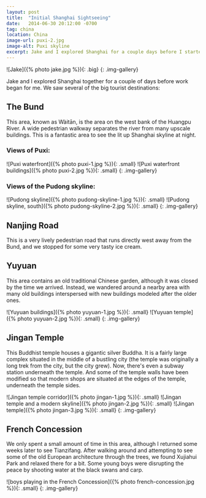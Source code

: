 ```yaml
---
layout: post
title:  "Initial Shanghai Sightseeing"
date:   2014-06-30 20:12:00 -0700
tag: china
location: China
image-url: puxi-2.jpg
image-alt: Puxi skyline
excerpt: Jake and I explored Shanghai for a couple days before I started work.
---
```

![Jake]({% photo jake.jpg %}){: .big}
{: .img-gallery}

Jake and I explored Shanghai together for a couple of days before work began for me. We saw several of the big tourist destinations:

## The Bund

This area, known as Wàitān, is the area on the west bank of the Huangpu River. A wide pedestrian walkway separates the river from many upscale buildings. This is a fantastic area to see the lit up Shanghai skyline at night.

### Views of Puxi:
![Puxi waterfront]({% photo puxi-1.jpg %}){: .small}
![Puxi waterfront buildings]({% photo puxi-2.jpg %}){: .small}
{: .img-gallery}

### Views of the Pudong skyline:
![Pudong skyline]({% photo pudong-skyline-1.jpg %}){: .small}
![Pudong skyline, south]({% photo pudong-skyline-2.jpg %}){: .small}
{: .img-gallery}

## Nanjing Road

This is a very lively pedestrian road that runs directly west away from the Bund, and we stopped for some very tasty ice cream.

## Yuyuan

This area contains an old traditional Chinese garden, although it was closed by the time we arrived. Instead, we wandered around a nearby area with many old buildings interspersed with new buildings modeled after the older ones.

![Yuyuan buildings]({% photo yuyuan-1.jpg %}){: .small}
![Yuyuan temple]({% photo yuyuan-2.jpg %}){: .small}
{: .img-gallery}

## Jingan Temple

This Buddhist temple houses a gigantic silver Buddha. It is a fairly large complex situated in the middle of a bustling city (the temple was originally a long trek from the city, but the city grew). Now, there's even a subway station underneath the temple. And some of the temple walls have been modified so that modern shops are situated at the edges of the temple, underneath the temple sides.

![Jingan temple corridor]({% photo jingan-1.jpg %}){: .small}
![Jingan temple and a modern skyline]({% photo jingan-2.jpg %}){: .small}
![Jingan temple]({% photo jingan-3.jpg %}){: .small}
{: .img-gallery}

## French Concession

We only spent a small amount of time in this area, although I returned some weeks later to see Tianzifang. After walking around and attempting to see some of the old European architecture through the trees, we found Xujiahui Park and relaxed there for a bit. Some young boys were disrupting the peace by shooting water at the black swans and carp.

![boys playing in the French Concession]({% photo french-concession.jpg %}){: .small}
{: .img-gallery}
